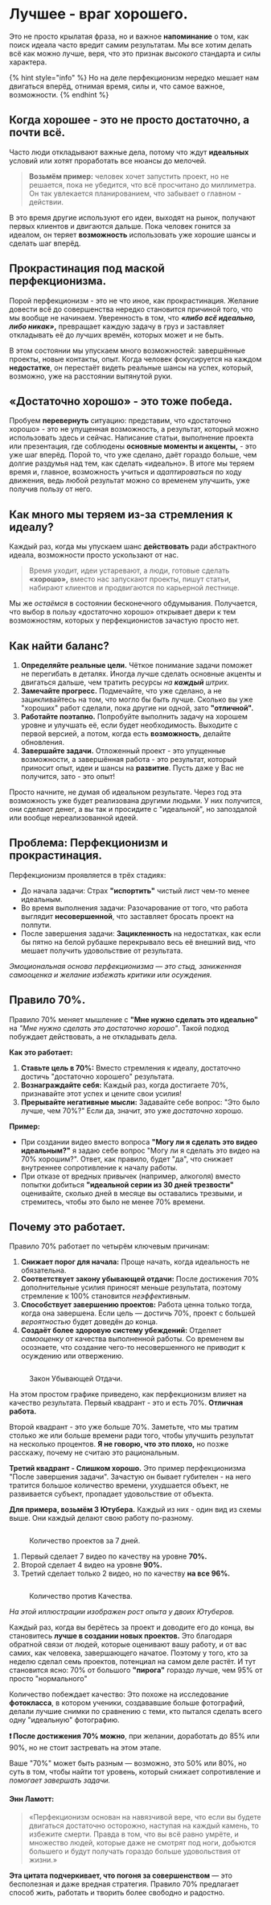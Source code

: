 # Лучшее - враг хорошего.

Это не просто крылатая фраза, но и важное **напоминание** о том, как поиск идеала часто вредит самим результатам. Мы все хотим делать всё как можно лучше, веря, что это признак _высокого_ стандарта и силы характера.

{% hint style="info" %}
Но на деле перфекционизм нередко мешает нам двигаться вперёд, отнимая время, силы и, что самое важное, возможности.
{% endhint %}

## Когда хорошее - это не просто достаточно, а почти всё.

Часто люди откладывают важные дела, потому что ждут **идеальных** условий или хотят проработать все нюансы до мелочей.

> **Возьмём пример:** человек хочет запустить проект, но не решается, пока не убедится, что всё просчитано до миллиметра. Он так увлекается планированием, что забывает о главном - действии.

В это время другие используют его идеи, выходят на рынок, получают первых клиентов и двигаются дальше. Пока человек гонится за идеалом, он теряет **возможность** использовать уже хорошие шансы и сделать шаг вперёд.

## Прокрастинация под маской перфекционизма.

Порой перфекционизм - это не что иное, как прокрастинация. Желание довести всё до совершенства нередко становится причиной того, что мы вообще не начинаем. Уверенность в том, что _**«либо всё идеально, либо никак»**_**,** превращает каждую задачу в груз и заставляет откладывать её до лучших времён, которых может и не быть.

В этом состоянии мы упускаем много возможностей: завершённые проекты, новые контакты, опыт. Когда человек фокусируется на каждом **недостатке**, он перестаёт видеть реальные шансы на успех, который, возможно, уже на расстоянии вытянутой руки.

## «Достаточно хорошо» - это тоже победа.

Пробуем **перевернуть** ситуацию: представим, что «достаточно хорошо» - это не упущенная возможность, а результат, который можно использовать здесь и сейчас. Написание статьи, выполнение проекта или презентация, где соблюдены **основные моменты и акценты,** - это уже шаг вперёд. Порой то, что уже сделано, даёт гораздо больше, чем долгие раздумья над тем, как сделать «идеально». В итоге мы теряем время и, главное, возможность учиться и _адаптироваться_ по ходу движения, ведь любой результат можно со временем улучшить, уже получив пользу от него.

## Как много мы теряем из-за стремления к идеалу?

Каждый раз, когда мы упускаем шанс **действовать** ради абстрактного идеала, возможности просто ускользают от нас.

> Время уходит, идеи устаревают, а люди, готовые сделать **«хорошо»,** вместо нас запускают проекты, пишут статьи, набирают клиентов и продвигаются по карьерной лестнице.

Мы же _остаёмся_ в состоянии бесконечного обдумывания. Получается, что выбор в пользу «достаточно хорошо» открывает двери к тем возможностям, которых у перфекционистов зачастую просто нет.

## Как найти баланс?

1. **Определяйте реальные цели.** Чёткое понимание задачи поможет не перегибать в деталях. Иногда лучше сделать основные акценты и двигаться дальше, чем тратить ресурсы _на **каждый** штрих._
2. **Замечайте прогресс.** Подмечайте, что уже сделано, а не зацикливайтесь на том, что могло бы быть лучше. Сколько вы уже "хороших" работ сделали, пока другие ни одной, зато **"отличной".**
3. **Работайте поэтапно.** Попробуйте выполнить задачу на хорошем уровне и улучшать её, если будет необходимость. Выходите с первой версией, а потом, когда есть **возможность**, делайте обновления.
4. **Завершайте задачи.** Отложенный проект - это упущенные возможности, а завершённая работа - это результат, который приносит опыт, идеи и шансы на **развитие**. Пусть даже у Вас не получится, зато - это опыт!

Просто начните, не думая об идеальном результате. Через год эта возможность уже будет реализована другими людьми. У них получится, они сделают денег, а вы так и просидите с "идеальной", но запоздалой или вообще нереализованной идеей.

## Проблема: Перфекционизм и прокрастинация.

Перфекционизм проявляется в трёх стадиях:

* До начала задачи: Страх **"испортить"** чистый лист чем-то менее идеальным.
* Во время выполнения задачи: Разочарование от того, что работа выглядит **несовершенной**, что заставляет бросать проект на полпути.
* После завершения задачи: **Зацикленность** на недостатках, как если бы пятно на белой рубашке перекрывало весь её внешний вид, что мешает получить удовольствие от результата.

_Эмоциональная основа перфекционизма — это стыд, заниженная самооценка и желание избежать критики или осуждения._

## Правило 70%.

Правило 70% меняет мышление с **"Мне нужно сделать это идеально"** на _"Мне нужно сделать это достаточно хорошо"_. Такой подход побуждает действовать, а не откладывать дела.

**Как это работает:**

1. **Ставьте цель в 70%:** Вместо стремления к идеалу, достаточно достичь "достаточно хорошего" результата.
2. **Вознаграждайте себя:** Каждый раз, когда достигаете 70%, признавайте этот успех и цените свои усилия!
3. **Прерывайте негативные мысли:** Задавайте себе вопрос: "Это было лучше, чем 70%?" Если да, значит, это уже _достаточно_ хорошо.

**Пример:**

* При создании видео вместо вопроса **"Могу ли я сделать это видео идеальным?"** я задаю себе вопрос "Могу ли я сделать это видео на 70% хорошим?". Ответ, как правило, будет "да", что снижает внутреннее сопротивление к началу работы.
* При отказе от вредных привычек (например, алкоголя) вместо попытки добиться **"идеальной серии из 30 дней трезвости"** оценивайте, сколько дней в месяце вы оставались трезвыми, и стремитесь, чтобы это было не менее 70% времени.

## Почему это работает.

Правило 70% работает по четырём ключевым причинам:

1. **Снижает порог для начала:** Проще начать, когда идеальность не обязательна.
2. **Соответствует закону убывающей отдачи:** После достижения 70% дополнительные усилия приносят меньше результата, поэтому стремление к 100% становится _неэффективным_.
3. **Способствует завершению проектов:** Работа ценна только тогда, когда она завершена. Если цель — достичь 70%, проект с большей _вероятностью_ будет доведён до конца.
4. **Создаёт более здоровую систему убеждений:** Отделяет _самооценку_ от качества выполненной работы. Со временем вы осознаете, что создание чего-то несовершенного не приводит к осуждению или отвержению.

<figure><img src="../../.gitbook/assets/1.png" alt=""><figcaption><p>Закон Убывающей Отдачи.</p></figcaption></figure>

На этом простом графике приведено, как перфекционизм влияет на качество результата. Первый квадрант - это и есть 70%. **Отличная работа.**

Второй квадрант - это уже больше 70%. Заметьте, что мы тратим столько же или больше времени ради того, чтобы улучшить результат на несколько процентов. **Я не говорю, что это плохо,** но позже расскажу, почему не считаю это рациональным.

**Третий квадрант - Слишком хорошо.** Это пример перфекционизма "После завершения задачи". Зачастую он бывает губителен - на него тратится большое количество времени, ухудшается объект, не развивается субъект, пропадает удовольствие от объекта.

**Для примера, возьмём 3 Ютубера.** Каждый из них - один вид из схемы выше. Они каждый делают свою работу по-разному.

<figure><img src="../../.gitbook/assets/2.png" alt=""><figcaption><p>Количество проектов за 7 дней.</p></figcaption></figure>

1. Первый сделает 7 видео по качеству на уровне **70%.**
2. Второй сделает 4 видео на уровне **90%.**
3. Третий сделает только 2 видео, но по качеству **на все 96%.**

<figure><img src="../../.gitbook/assets/3.png" alt=""><figcaption><p>Количество против Качества.</p></figcaption></figure>

_На этой иллюстрации изображен рост опыта у двоих Ютуберов._

Каждый раз, когда вы берётесь за проект и доводите его до конца, вы становитесь **лучше в создании новых проектов.** Это благодаря обратной связи от людей, которые оценивают вашу работу, и от вас самих, как человека, завершающего начатое. Поэтому у того, кто за неделю сделал семь проектов, потенциал на самом деле растёт. И тут становится ясно: 70% от большого **"пирога"** гораздо лучше, чем 95% от просто "нормального"

Количество побеждает качество: Это похоже на исследование **фотокласса**, в котором ученики, создававшие больше фотографий, делали лучшие снимки по сравнению с теми, кто пытался сделать всего одну "идеальную" фотографию.

**❗ После достижения 70% можно**, при желании, доработать до 85% или 90%, но не стоит застревать на этом этапе.

Ваше "70%" может быть разным — возможно, это 50% или 80%, но суть в том, чтобы найти тот уровень, который снижает сопротивление и _помогает завершать задачи._

#### Энн Ламотт:

> «Перфекционизм основан на навязчивой вере, что если вы будете двигаться достаточно осторожно, наступая на каждый камень, то избежите смерти. Правда в том, что вы всё равно умрёте, и множество людей, которые даже не смотрят под ноги, добьются большего и будут получать гораздо больше удовольствия от жизни.»

**Эта цитата подчеркивает, что погоня за совершенством** — это бесполезная и даже вредная стратегия. Правило 70% предлагает способ жить, работать и творить более свободно и радостно.
